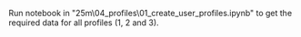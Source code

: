 Run notebook in "25m\04_profiles\01_create_user_profiles.ipynb" to get the required data for all profiles (1, 2 and 3).